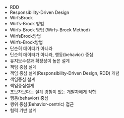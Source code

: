 ﻿- RDD
- Responsibility-Driven Design
- WirfsBrock
- Wirfs-Brock 방법
- Wirfs-Brock 방법 (Wirfs-Brock Method)
- WirfsBrock방법
- Wirfs-Brock방법
- 단순히 데이터가 아니라 
- 단순히 데이터가 아니라, 행동(behavior) 중심
- 유지보수성과 확장성이 높은 설계
- 책임 중심 설계
- 책임 중심 설계(Responsibility-Driven Design, RDD) 개념
- 책임중심 설계
- 책임중심설계
- 초보자보다는 설계 경험이 있는 개발자에게 적합
- 행동(behavior) 중심
- 행위 중심(Behavior-centric) 접근
- 협력 기반 설계
